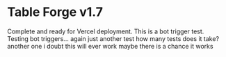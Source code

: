 # Table Forge v1.7
Complete and ready for Vercel deployment.
This is a bot trigger test.
Testing bot triggers... again
just another test
how many tests does it take?
another one
i doubt this will ever work
maybe there is a chance it works
